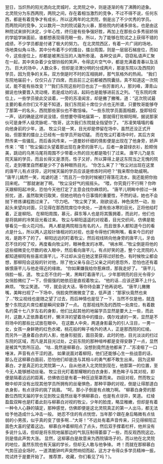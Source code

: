 翌日，当炽热的阳光洒向北灵城时，北灵院之中，则是逐渐的有了沸腾的迹象。
北灵院分为东西两院，两院之间，存在着相当激烈的竞争，不过不得不说，任何东西，都是有着竞争才有成长，所以这两年的北灵院，倒是出了不少优秀的学员。
而两院间的竞争，又以数月一次的院试最为火暴，那些院内的诸多排名，也是由这种院试来排列决定，少年心性，终归是有些争强好胜，再加上在那些众多秀丽娇俏的学姐学妹面前，谁都想表现得亮眼一些，所以，为了能够在院试之上获得不错的成绩，不少学员都是付诸了极大的努力。
在北灵院西区，有着一片广阔的场地，场地类似角斗场，其中分布着不少的擂台，擂台周围，则是一层层石梯座位，而如今，这些座位上，却都是被黑压压的人海所弥漫。
各种交谈声，窃窃私语声汇聚在一起，其中夹杂着少女银铃般的笑声，令得这片空气中，都是充满着青春以及活力。
巨大的场中，人数众多，但却是泾渭分明的分成两片，那是东院以及西院的学员，因为竞争的关系，双方倒是时不时的互相挑衅，那气氛格外的热闹。
“我们东院地届前十，仅仅只占了四席，而且前三之前都被西院囊括，真不知道这一次院试，能不能有些改变？”“我们东院这些时日也出了一些厉害的人，那刘峰，潭青山据说也快要晋入灵动境，若是成功的话，起码也是能够进前五之列。
”在东院的席位上，一些学员彼此交谈着，一旁的苏凌闻言，却是撇了撇嘴，道：“这次院试最主要的看点你们又不是不知道，我们东院前十席位少点也无所谓，只要牧哥能够夺了那第一的名头，西院那些家伙也不敢恬噪。
”一些东院学员面面相觑，旋即轻叹一声，话的确是这样说没错，但想要夺得地届第一，那就得打败柳阳啊，据说那家伙可是身怀人级灵脉呢...“牧哥，这次我们东院就全指望你了。
”苏凌笑嘻嘻的看向他身前的少年，道。
牧尘只是一笑，目光却是停留在场中，虽然还没正式开始，但那里的擂台上已经有一些学员开始切磋。
而在牧尘盯着场中时，其后方突然传来一些骚乱，而后香风传来，一道曼妙纤细的倩影便是出现在了他身旁，娇声传来：“喂！”牧尘偏过头望着那出现在身旁的唐芊儿，后者一身碧绿衣衫，脸颊俏美，跳动的乌黑马尾将周围不少带着火热的目光都是吸引了过来。
唐芊儿乃是东院天届的学员，而且长得又是漂亮，性子又好，所以算得上是这东院当之无愧的院花，走到哪里自然都是少不了各种眼热目光。
“你怎么来了？”牧尘对出现在这里的唐芊儿有点讶异，这时候天届的学员应该是修炼时间吧？“我来帮你助威啊。
”唐芊儿嫣然一笑，戏谑的道：“而且万一你到时候被打得落花流水，我还能把你抬回来呢。
”“那就谢谢了啊。
”牧尘没好气的摇摇头。
“喂，你究竟行不行啊？你昨天跟柳阳起冲突，恐怕今天他打定了主意会找你麻烦的。
”唐芊儿明眸中掠过一抹担忧，道，虽然取笑归取笑，但她也明白今日事情的重要性，不然的话，她也不会抛下修炼课程跑过来了。
“尽力吧。
”牧尘笑了笑，刚欲说话，神色突然一动，抬起头来望向对面，只见得在那西院席位中央处，一道有些冰寒的目光，正将他给盯着，正是柳阳。
在柳阳周围，慕元，薛东等人也是将其簇拥着，而此时，他们也是将挑衅的冷笑目光看过来。
牧尘与柳阳遥遥的对视着，目光交织间，仿佛是能够看见一些火花闪烁。
两人都是两院相当有名的人，而且很多人都知道今日的看点是什么，所以两人这般针锋相对的对视，也是令得他们咧咧嘴，看来今日的好戏，是跑不了的了。
柳阳远远的盯着牧尘，然后视线转向他身旁的唐芊儿，牙齿忍不住的咬了咬，再度看向牧尘时，眼神愈发的冰寒。
“祸水啊...”牧尘倒是将他的这些细微变化尽数的收入眼中，然后看向唐芊儿，有点好笑的道，整个北灵院的人都知道柳阳有些喜欢唐芊儿，不过却从没在她这里获得过好脸色，有时候牧尘都会想，那柳阳会这般的针对他，除了他父亲与自己父亲之间的恩怨外，恐怕也还有着嫉恨唐芊儿与他走得近的缘故。
“你如果嫌我给你惹麻烦，那我走好了。
”唐芊儿俏脸一板，道。
牧尘忍不住的一笑，黑眸盯着唐芊儿，少年那明亮的目光令得少女俏脸微红了一下，但倔强的她依旧是直视着牧尘。
“他的话...应该还算不上什么麻烦。
”牧尘笑道。
“哼，就会说大话，等你待会赢了他再说吧。
”唐芊儿撇撇嘴，美眸扫视了一下场中，俏脸突然微微变了变，低声道：“那家伙竟然也来了...”牧尘视线也是随之望了过去，而后神情也是怔了一下，当然不仅是他，就连整个东院这片席位都是瞬间安静了一点。
在那视线所及的西院一处席位，有着数名约莫十七八岁左右的身影，他们比起其他的地届学员显然是要大上一些，而此时，这数人正依靠着栏杆，懒洋洋的望着场中的擂台，偶尔戏谑的一笑，显然是不将场中的那些比试放在眼中。
在这数人中央，两道身影最为的引人注目，一男一女，女孩一身鲜艳的红色衣裙，桃花般的眸子格外的诱人，正是那西院的红绫。
而另外一道身着白衣的人影，他身形挺拔，面目英俊，此时的他，目光淡淡的扫过东院的区域，而凡是其目光过处，之前东院的那种喧哗都是变得安静了一点，显然是被其气势所压迫。
“咕...竟然是柳慕白，没想到竟然连他都来了...”苏凌咽了一口唾沫，声音有点干涩的道。
如果说面对着柳阳，他们还能够心生一些战意的话，那么在这柳慕白面前，恐怕他们却是连与其相斗的勇气都不敢生出来。
因为这柳慕白，才是真正的北灵院第一人，自从他进入北灵院到现在，他那第一的位置，至今无人能够撼动丝毫。
牧尘目光盯着那耀眼的白衣身影，黑色眸子与其对视，即便是隔着远远的距离，仿佛依旧是有着一种压迫笼罩而来。
四目对视，然而牧尘眼中却并没有出现其他学员所拥有的丝毫惧色，那种平静的对视，倒是让得那道白衣身影，有点讶异的挑了挑眉。
“呵，那小子倒是有点魄力啊。
”柳慕白身旁的那数位西院天届的学长见到牧尘竟然丝毫不惧柳慕白，也是有点讶异，笑道。
红绫盈盈双眸也是盯着此刻与柳慕白对视的牧尘，少年的脸庞，略显稚嫩，但却是有着一种令人心静的镇定，那种感觉，仿佛即便是这北灵院真正的第一人出马，都无法给予他造成什么冲击一般。
她忍不住的有点恍惚，当年那个跟在身后略微有点怯弱的小男孩，似乎真的变了很多啊...“大哥！”不远处有着声音传来，只见得柳阳正面色大喜的望着这边。
柳慕白冲着柳阳点了点头，然后双手撑着栏杆，他并没有多说什么话，但却是将东院地届那边的气氛压制得萎靡了一些，而反观西院这边，则是借此声势大涨。
显然，这柳慕白是故意来为西院镇场子的，而以他在北灵院的地位，虽然东院也有天届的学长，但却无人敢与他争锋。
咚！而就在那柳慕白气势压迫全场时，一道清脆钟吟声突然响彻而起，这方才令得众多学员精神一振，院试终于是要开始了。
推荐票，收藏，你们看见了吗？)。
